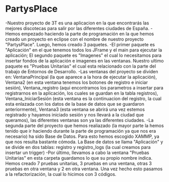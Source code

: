 # PartysPlace
-Nuestro proyecto de 3T es una aplicacion en la que encontrarás las mejores discotecas para salir por las diferentes ciudades de España.
-Hemos empezado haciendo la parte de programación en la que hemos creado un proyecto en eclipse con el nombre de nuestro proyecto "PartysPlace". Luego, hemos creado 3 paquetes.
-El primer paquete es "Aplicación" en el que tenemos todos los JFrame y el main para ejecutar la aplicación; El segundo paquete es "Imagenes" el cual lo necesitamos para insertar fondos de la aplicación e imagenes en las ventanas. Nuestro ultimo paquete es "Pruebas Unitarias" el cual esta relacionado con la parte del trabajo de Entornos de Desarrollo.
-Las ventanas del proyecto se dividen en: VentanaPrincipal (la que aparece a la hora de ejecutar la aplicación), Ventana2 (en esta ventana tenemos los botones de registro e iniciar sesión), Ventana_registro (aqui encontramos los parametros a insertar para registrarnos en la aplicación, los cuales se guardan en la tabla registros), Ventana_IniciarSesión (esta ventana es la continuacion del registro, la cual esta enlazada con los datos de la base de datos que se guardaron anteriormente), Ventana3 (esta ventana se abrirá una vez estemos registrado y hayamos iniciado sesión y nos llevará a la ciudad que queramos), las diferentes ventanas son ya las diferentes ciudades.
-La segunda parte del proyecto que hemos realiazado (la mayor parte la hemos tenido que ir haciendo durante la parte de programación ya que nos era necesario) ha sido Base de Datos. Para esto hemos escogido XAMMP, ya que nos resulta bastante cómoda. La Base de datos se llama "Aplicación" y se divide en dos tablas: registro y registro_logs (la cual creamos para insertar un trigger)
-Por último, llevamos a cabo la ventana "Pruebas Unitarias" en esta carpeta guardamos lo que su propio nombre indica. Hemos creado 7 pruebas unitarias, 3 pruebas en una ventana, otras 3 pruebas en otra ventana y 2 en otra ventana. Una vez hecho esto pasamos a la refactorización, la cual lo hicimos con 3 códigos.

